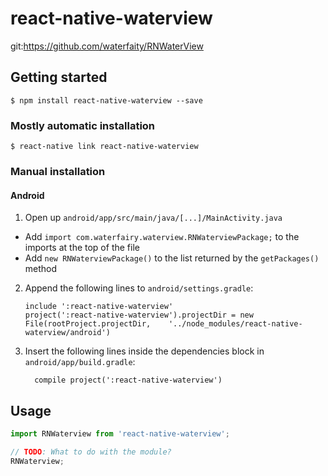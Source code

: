 
# react-native-waterview


git:https://github.com/waterfaity/RNWaterView

## Getting started

`$ npm install react-native-waterview --save`

### Mostly automatic installation

`$ react-native link react-native-waterview`

### Manual installation


#### Android

1. Open up `android/app/src/main/java/[...]/MainActivity.java`
  - Add `import com.waterfairy.waterview.RNWaterviewPackage;` to the imports at the top of the file
  - Add `new RNWaterviewPackage()` to the list returned by the `getPackages()` method
2. Append the following lines to `android/settings.gradle`:
  	```
  	include ':react-native-waterview'
  	project(':react-native-waterview').projectDir = new File(rootProject.projectDir, 	'../node_modules/react-native-waterview/android')
  	```
3. Insert the following lines inside the dependencies block in `android/app/build.gradle`:
  	```
      compile project(':react-native-waterview')
  	```


## Usage
```javascript
import RNWaterview from 'react-native-waterview';

// TODO: What to do with the module?
RNWaterview;
```
  
